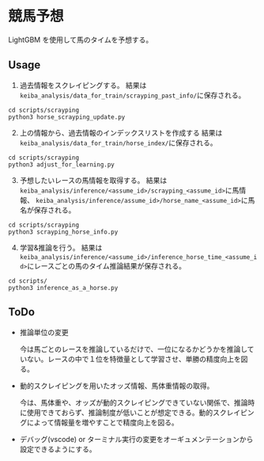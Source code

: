 # 競馬予想

LightGBM を使用して馬のタイムを予想する。

## Usage

1. 過去情報をスクレイピングする。
   結果は`keiba_analysis/data_for_train/scrayping_past_info/`に保存される。

```
cd scripts/scrayping
python3 horse_scrayping_update.py
```

2. 上の情報から、過去情報のインデックスリストを作成する
   結果は`keiba_analysis/data_for_train/horse_index/`に保存される。

```
cd scripts/scrayping
python3 adjust_for_learning.py
```

3. 予想したいレースの馬情報を取得する。
   結果は`keiba_analysis/inference/<assume_id>/scrayping_<assume_id>`に馬情報、
   `keiba_analysis/inference/assume_id>/horse_name_<assume_id>`に馬名が保存される。

```
cd scripts/scrayping
python3 scrayping_horse_info.py
```

4. 学習&推論を行う。
   結果は`keiba_analysis/inference/<assume_id>/inference_horse_time_<assume_id>`にレースごとの馬のタイム推論結果が保存される。

```
cd scripts/
python3 inference_as_a_horse.py
```

## ToDo

- 推論単位の変更

  今は馬ごとのレースを推論しているだけで、一位になるかどうかを推論していない。レースの中で１位を特徴量として学習させ、単勝の精度向上を図る。

- 動的スクレイピングを用いたオッズ情報、馬体重情報の取得。

  今は、馬体重や、オッズが動的スクレイピングできていない関係で、推論時に使用できておらず、推論制度が低いことが想定できる。動的スクレイピングによって情報量を増やすことで精度向上を図る。

- デバッグ(vscode) or ターミナル実行の変更をオーギュメンテーションから設定できるようにする。
